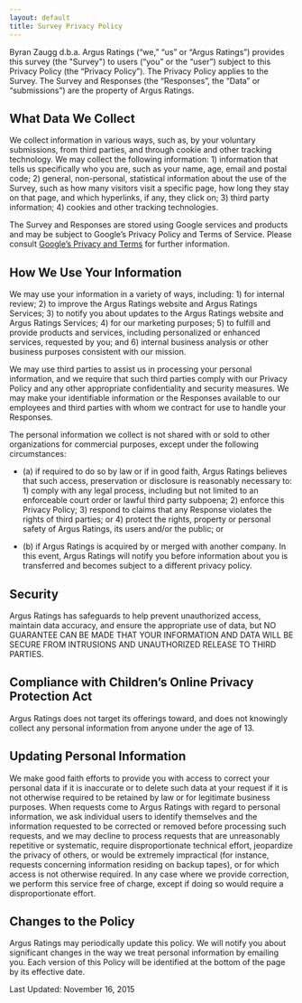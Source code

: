 ```yaml
---
layout: default
title: Survey Privacy Policy
---
```


Byran Zaugg d.b.a. Argus Ratings (“we,” “us” or “Argus Ratings”) provides this survey (the "Survey") to users (“you” or the “user”) subject to this Privacy Policy (the “Privacy Policy”). The Privacy Policy applies to the Survey. The Survey and Responses (the “Responses”, the “Data” or “submissions”) are the property of Argus Ratings.

## What Data We Collect

We collect information in various ways, such as, by your voluntary submissions, from third parties, and through cookie and other tracking technology. We may collect the following information: 1) information that tells us specifically who you are, such as your name, age, email and postal code; 2) general, non-personal, statistical information about the use of the Survey, such as how many visitors visit a specific page, how long they stay on that page, and which hyperlinks, if any, they click on; 3) third party information; 4) cookies and other tracking technologies.

The Survey and Responses are stored using Google services and products and may be subject to Google’s Privacy Policy and Terms of Service. Please consult [Google’s Privacy and Terms](http://www.google.com/intl/en/policies/) for further information.

## How We Use Your Information

We may use your information in a variety of ways, including: 1) for internal review; 2) to improve the Argus Ratings website and Argus Ratings Services; 3) to notify you about updates to the Argus Ratings website and Argus Ratings Services; 4) for our marketing purposes; 5) to fulfill and provide products and services, including personalized or enhanced services, requested by you; and 6) internal business analysis or other business purposes consistent with our mission.

We may use third parties to assist us in processing your personal information, and we require that such third parties comply with our Privacy Policy and any other appropriate confidentiality and security measures. We may make your identifiable information or the Responses available to our employees and third parties with whom we contract for use to handle your Responses.

The personal information we collect is not shared with or sold to other organizations for commercial purposes, except under the following circumstances:

 - (a) if required to do so by law or if in good faith, Argus Ratings believes that such access, preservation or disclosure is reasonably necessary to: 1) comply with any legal process, including but not limited to an enforceable court order or lawful third party subpoena; 2) enforce this Privacy Policy; 3) respond to claims that any Response violates the rights of third parties; or 4) protect the rights, property or personal safety of Argus Ratings, its users and/or the public; or

 - (b) if Argus Ratings is acquired by or merged with another company. In this event, Argus Ratings will notify you before information about you is transferred and becomes subject to a different privacy policy.

## Security

Argus Ratings has safeguards to help prevent unauthorized access, maintain data accuracy, and ensure the appropriate use of data, but NO GUARANTEE CAN BE MADE THAT YOUR INFORMATION AND DATA WILL BE SECURE FROM INTRUSIONS AND UNAUTHORIZED RELEASE TO THIRD PARTIES.

## Compliance with Children’s Online Privacy Protection Act

Argus Ratings does not target its offerings toward, and does not knowingly collect any personal information from anyone under the age of 13.

## Updating Personal Information

We make good faith efforts to provide you with access to correct your personal data if it is inaccurate or to delete such data at your request if it is not otherwise required to be retained by law or for legitimate business purposes. When requests come to Argus Ratings with regard to personal information, we ask individual users to identify themselves and the information requested to be corrected or removed before processing such requests, and we may decline to process requests that are unreasonably repetitive or systematic, require disproportionate technical effort, jeopardize the privacy of others, or would be extremely impractical (for instance, requests concerning information residing on backup tapes), or for which access is not otherwise required. In any case where we provide correction, we perform this service free of charge, except if doing so would require a disproportionate effort.

## Changes to the Policy

Argus Ratings may periodically update this policy. We will notify you about significant changes in the way we treat personal information by emailing you. Each version of this Policy will be identified at the bottom of the page by its effective date.

Last Updated: November 16, 2015
